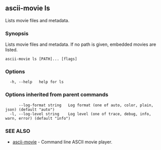 ## ascii-movie ls

Lists movie files and metadata.

### Synopsis

Lists movie files and metadata.
If no path is given, embedded movies are listed.

```
ascii-movie ls [PATH]... [flags]
```

### Options

```
  -h, --help   help for ls
```

### Options inherited from parent commands

```
      --log-format string   Log format (one of auto, color, plain, json) (default "auto")
  -l, --log-level string    Log level (one of trace, debug, info, warn, error) (default "info")
```

### SEE ALSO

* [ascii-movie](ascii-movie.md)	 - Command line ASCII movie player.


